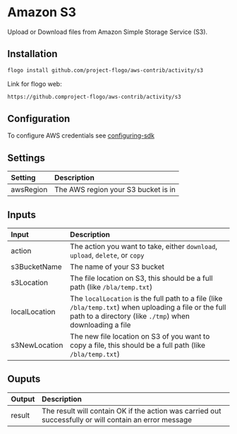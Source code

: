 # Amazon S3

Upload or Download files from Amazon Simple Storage Service (S3). 

## Installation

```bash
flogo install github.com/project-flogo/aws-contrib/activity/s3
```

Link for flogo web:

```bash
https://github.comproject-flogo/aws-contrib/activity/s3
```
## Configuration
To configure AWS credentials see [configuring-sdk](https://docs.aws.amazon.com/sdk-for-go/v1/developer-guide/configuring-sdk.html)

## Settings

| Setting            | Description    |
|:-------------------|:---------------|
| awsRegion          | The AWS region your S3 bucket is in |

## Inputs

| Input              | Description    |
|:-------------------|:---------------|
| action             | The action you want to take, either `download`, `upload`, `delete`, or `copy` |
| s3BucketName       | The name of your S3 bucket |
| s3Location         | The file location on S3, this should be a full path (like `/bla/temp.txt`) |
| localLocation      | The `localLocation` is the full path to a file (like `/bla/temp.txt`) when uploading a file or the full path to a directory (like `./tmp`) when downloading a file |
| s3NewLocation      | The new file location on S3 of you want to copy a file, this should be a full path (like `/bla/temp.txt`) |

## Ouputs

| Output    | Description    |
|:----------|:---------------|
| result    | The result will contain OK if the action was carried out successfully or will contain an error message |
